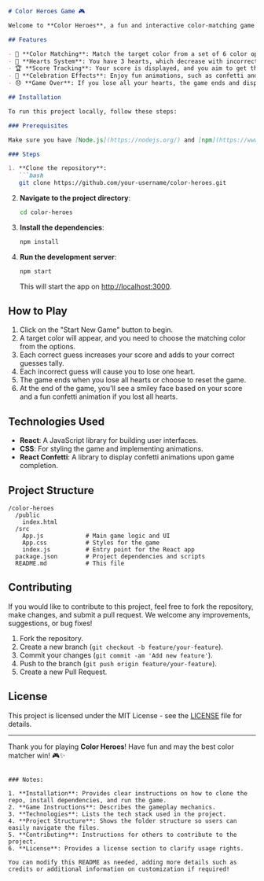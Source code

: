 
```markdown
# Color Heroes Game 🎮

Welcome to **Color Heroes**, a fun and interactive color-matching game built using React! Your goal is to guess the target color from a set of options. Each correct guess earns points, but each incorrect guess costs you a heart. Lose all hearts, and the game is over! 🎉

## Features

- 🎨 **Color Matching**: Match the target color from a set of 6 color options.
- 💖 **Hearts System**: You have 3 hearts, which decrease with incorrect guesses.
- 🏆 **Score Tracking**: Your score is displayed, and you aim to get the highest score possible.
- 🎉 **Celebration Effects**: Enjoy fun animations, such as confetti and celebrations, when you win or make a correct guess!
- 😞 **Game Over**: If you lose all your hearts, the game ends and displays your final score.

## Installation

To run this project locally, follow these steps:

### Prerequisites

Make sure you have [Node.js](https://nodejs.org/) and [npm](https://www.npmjs.com/) installed on your machine.

### Steps

1. **Clone the repository**:
   ```bash
   git clone https://github.com/your-username/color-heroes.git
   ```

2. **Navigate to the project directory**:
   ```bash
   cd color-heroes
   ```

3. **Install the dependencies**:
   ```bash
   npm install
   ```

4. **Run the development server**:
   ```bash
   npm start
   ```

   This will start the app on [http://localhost:3000](http://localhost:5173).

## How to Play

1. Click on the "Start New Game" button to begin.
2. A target color will appear, and you need to choose the matching color from the options.
3. Each correct guess increases your score and adds to your correct guesses tally.
4. Each incorrect guess will cause you to lose one heart.
5. The game ends when you lose all hearts or choose to reset the game.
6. At the end of the game, you'll see a smiley face based on your score and a fun confetti animation if you lost all hearts.

## Technologies Used

- **React**: A JavaScript library for building user interfaces.
- **CSS**: For styling the game and implementing animations.
- **React Confetti**: A library to display confetti animations upon game completion.

## Project Structure

```
/color-heroes
  /public
    index.html
  /src
    App.js            # Main game logic and UI
    App.css           # Styles for the game
    index.js          # Entry point for the React app
  package.json        # Project dependencies and scripts
  README.md           # This file
```

## Contributing

If you would like to contribute to this project, feel free to fork the repository, make changes, and submit a pull request. We welcome any improvements, suggestions, or bug fixes!

1. Fork the repository.
2. Create a new branch (`git checkout -b feature/your-feature`).
3. Commit your changes (`git commit -am 'Add new feature'`).
4. Push to the branch (`git push origin feature/your-feature`).
5. Create a new Pull Request.

## License

This project is licensed under the MIT License - see the [LICENSE](LICENSE) file for details.

---

Thank you for playing **Color Heroes**! Have fun and may the best color matcher win! 🎮✨
```

### Notes:

1. **Installation**: Provides clear instructions on how to clone the repo, install dependencies, and run the game.
2. **Game Instructions**: Describes the gameplay mechanics.
3. **Technologies**: Lists the tech stack used in the project.
4. **Project Structure**: Shows the folder structure so users can easily navigate the files.
5. **Contributing**: Instructions for others to contribute to the project.
6. **License**: Provides a license section to clarify usage rights.

You can modify this README as needed, adding more details such as credits or additional information on customization if required!
